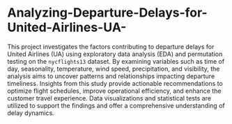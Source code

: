 # Analyzing-Departure-Delays-for-United-Airlines-UA-

This project investigates the factors contributing to departure delays for United Airlines (UA) using exploratory data analysis (EDA) and permutation testing on the `nycflights13` dataset. By examining variables such as time of day, seasonality, temperature, wind speed, precipitation, and visibility, the analysis aims to uncover patterns and relationships impacting departure timeliness.
Insights from this study provide actionable recommendations to optimize flight schedules, improve operational efficiency, and enhance the customer travel experience. Data visualizations and statistical tests are utilized to support the findings and offer a comprehensive understanding of delay dynamics.
